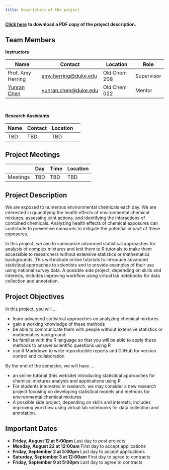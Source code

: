 ```yaml
---
title: Description of the project
---
```


[**Click here**](project_description.pdf) **to download a PDF copy of the project description.**

## Team Members

**Instructors**

| Name                          | Contact                                                                                                                                     | Location     | Role       |
|----------|-----------------------------------------|----------|----------|
| Prof. Amy Herring             | <a href="mailto:amy.herring@duke.edu" title="email"><i class="fa fa-envelope"></i></a> [amy.herring\@duke.edu](mailto:amy.herring@duke.edu) | Old Chem 208 | Supervisor |
| [Yunran Chen](yunranchen.com) | <a href="mailto:yunran.chen@duke.edu" title="email"><i class="fa fa-envelope"></i></a> [yunran.chen\@duke.edu](mailto:yunran.chen@duke.edu) | Old Chem 022 | Mentor     |

<br>

**Research Assistants**

| Name | Contact | Location |     |
|------|---------|----------|-----|
| TBD  | TBD     | TBD      |     |

## Project Meetings

|          | Day | Time | Location |
|----------|-----|------|----------|
| Meetings | TBD | TBD  | TBD      |

## Project Description

We are exposed to numerous environmental chemicals each day. We are interested in quantifying the health effects of environmental chemical mixtures, assessing joint actions, and identifying the interactions of combined chemicals. Analyzing health effects of chemical exposures can contribute to preventive measures to mitigate the potential impact of these exposures. 

In this project, we aim to summarize advanced statistical approaches for analysis of complex mixtures and knit them to R tutorials to make them accessible to researchers without extensive statistics or mathematics backgrounds. This will include online tutorials to introduce advanced statistical approaches to scientists and to provide examples of their use using national survey data. A possible side project, depending on skills and interests, includes improving workflow using virtual lab notebooks for data collection and annotation.

## Project Objectives

In this project, you will ...

-   learn advanced statistical approaches on analyzing chemical mixtures
-   gain a working knowledge of these methods
-   be able to communicate them with people without extensive statistics or mathematics background
-   be familiar with the R language so that you will be able to apply these methods to answer scientific questions using R
-   use R Markdown to write reproducible reports and GitHub for version control and collaboration

By the end of the semester, we will have ...

-   an online tutorial (this website) introducing statistical approaches for chemical mixtures analysis and applications using R
-   For students interested in research, we may consider a new research project focusing on developing statistical models and methods for environmental chemical mixtures
-   A possible side project, depending on skills and interests, includes improving workflow using virtual lab notebooks for data collection and annotation.

## Important Dates

-   **Friday, August 12 at 5:00pm** Last day to post projects
-   **Monday, August 22 at 12:00am** First day to accept applications
-   **Friday, September 2 at 5:00pm** Last day to accept applications
-   **Saturday, September 3 at 12:00am** First day to agree to contracts
-   **Friday, September 9 at 5:00pm** Last day to agree to contracts

